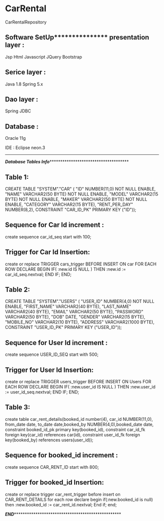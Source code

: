 # CarRental
CarRentalRepository

****************************Software SetUp*******************************************
presentation layer :
------------------

Jsp
Html
Javascript
JQuery
Bootstrap

Serice layer :
--------------
Java 1.8
Spring 5.x

Dao layer :
----------
Spring JDBC

Database :
---------
Oracle 11g

IDE :
Eclipse neon.3

*****************************************************************************************************

***********************Database Tables Info************************************************************

Table 1: 
-----------
CREATE TABLE "SYSTEM"."CAR" 
   (	"ID" NUMBER(11,0) NOT NULL ENABLE, 
	"NAME" VARCHAR2(50 BYTE) NOT NULL ENABLE, 
	"MODEL" VARCHAR2(15 BYTE) NOT NULL ENABLE, 
	"MAKER" VARCHAR2(50 BYTE) NOT NULL ENABLE, 
	"CATEGORY" VARCHAR2(15 BYTE), 
	"RENT_PER_DAY" NUMBER(8,2), 
	 CONSTRAINT "CAR_ID_PK" PRIMARY KEY ("ID"));

Sequence for Car Id increment :
------------------------------
create sequence car_id_seq start with 100;

Trigger for Car Id Insertion:
-----------------------------
create or replace TRIGGER cars_trigger
  BEFORE INSERT ON car
  FOR EACH ROW
DECLARE
BEGIN
  IF( :new.id IS NULL )
  THEN
    :new.id := car_id_seq.nextval;
  END IF;
END;


Table 2:
--------

CREATE TABLE "SYSTEM"."USERS" 
   (	"USER_ID" NUMBER(4,0) NOT NULL ENABLE, 
	"FIRST_NAME" VARCHAR2(40 BYTE), 
	"LAST_NAME" VARCHAR2(40 BYTE), 
	"EMAIL" VARCHAR2(50 BYTE), 
	"PASSWORD" VARCHAR2(50 BYTE), 
	"DOB" DATE, 
	"GENDER" VARCHAR2(15 BYTE), 
	"MOBILE_NO" VARCHAR2(10 BYTE), 
	"ADDRESS" VARCHAR2(1000 BYTE), 
	 CONSTRAINT "USER_ID_PK" PRIMARY KEY ("USER_ID"));
   
   Sequence for User Id increment :
------------------------------

create sequence USER_ID_SEQ start with 500;

Trigger for User Id Insertion:
-----------------------------
create or replace TRIGGER users_trigger
  BEFORE INSERT ON Users
  FOR EACH ROW
DECLARE
BEGIN
  IF( :new.user_id IS NULL )
  THEN
    :new.user_id := user_id_seq.nextval;
  END IF;
END;

Table 3:
--------

create table car_rent_details(booked_id number(4), car_id NUMBER(11,0),
from_date date, to_date date,booked_by NUMBER(4,0),booked_date date,
constraint booked_id_pk primary key(booked_id),
constraint car_id_fk foreign key(car_id) references car(id),
constraint user_id_fk foreign key(booked_by) references users(user_id));

  Sequence for booked_id increment :
------------------------------

create sequence CAR_RENT_ID start with 800;

Trigger for booked_id Insertion:
-----------------------------

create or replace trigger car_rent_trigger
        before insert on CAR_RENT_DETAILS
        for each row
        declare begin
        if(:new.booked_id is null)
        then 
        :new.booked_id := car_rent_id.nextval;
        End if;
        end;

*******************************************END*********************************************************************************************



